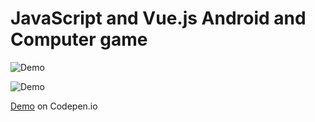 # JavaScript and Vue.js Android and Computer game



![Demo](https://raw.githubusercontent.com/KamyarLajani/Aim-Trainer-Game/master/images/demo1.PNG)

![Demo](https://raw.githubusercontent.com/KamyarLajani/Aim-Trainer-Game/master/images/demo2.PNG)

[Demo](https://codepen.io/KamyarLajani/pen/pozRwNr)  on Codepen.io 
